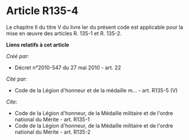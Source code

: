 # Article R135-4

Le chapitre II du titre V du livre Ier du présent code est applicable pour la mise en œuvre des articles R. 135-1 et R.
135-2.

**Liens relatifs à cet article**

_Créé par_:

  - Décret n°2010-547 du 27 mai 2010 - art. 22

_Cité par_:

  - Code de la Légion d'honneur et de la médaille m... - art. R135-5 (V)

_Cite_:

  - Code de la Légion d'honneur, de la Médaille militaire et de l'ordre national du Mérite - art. R135-1
  - Code de la Légion d'honneur, de la Médaille militaire et de l'ordre national du Mérite - art. R135-2
